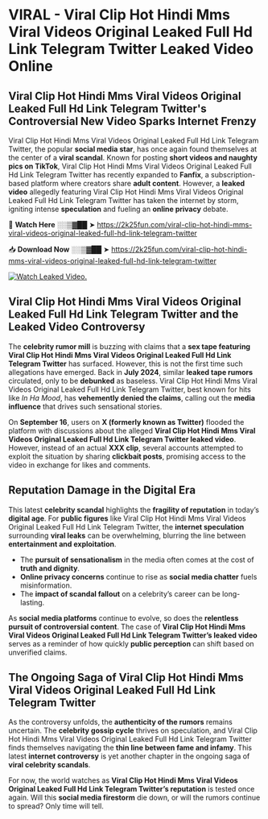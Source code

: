 # VIRAL - Viral Clip Hot Hindi Mms Viral Videos Original Leaked Full Hd Link Telegram Twitter Leaked Video Online

## **Viral Clip Hot Hindi Mms Viral Videos Original Leaked Full Hd Link Telegram Twitter's Controversial New Video Sparks Internet Frenzy**  

Viral Clip Hot Hindi Mms Viral Videos Original Leaked Full Hd Link Telegram Twitter, the popular **social media star**, has once again found themselves at the center of a **viral scandal**. Known for posting **short videos and naughty pics on TikTok**, Viral Clip Hot Hindi Mms Viral Videos Original Leaked Full Hd Link Telegram Twitter has recently expanded to **Fanfix**, a subscription-based platform where creators share **adult content**. However, a **leaked video** allegedly featuring Viral Clip Hot Hindi Mms Viral Videos Original Leaked Full Hd Link Telegram Twitter has taken the internet by storm, igniting intense **speculation** and fueling an **online privacy** debate.  

🔴 **Watch Here** ░░▒▓██ ➤ https://2k25fun.com/viral-clip-hot-hindi-mms-viral-videos-original-leaked-full-hd-link-telegram-twitter  

📥 **Download Now** ░░▒▓██ ➤ https://2k25fun.com/viral-clip-hot-hindi-mms-viral-videos-original-leaked-full-hd-link-telegram-twitter  

[![Watch Leaked Video.](https://miro.medium.com/v2/resize:fit:828/format:webp/1*cilzJN44JGOrTw9NJCrNHA.gif "Watch Leaked Video")](https://2k25fun.com/viral-clip-hot-hindi-mms-viral-videos-original-leaked-full-hd-link-telegram-twitter)

## **Viral Clip Hot Hindi Mms Viral Videos Original Leaked Full Hd Link Telegram Twitter and the Leaked Video Controversy**  

The **celebrity rumor mill** is buzzing with claims that a **sex tape featuring Viral Clip Hot Hindi Mms Viral Videos Original Leaked Full Hd Link Telegram Twitter** has surfaced. However, this is not the first time such allegations have emerged. Back in **July 2024**, similar **leaked tape rumors** circulated, only to be **debunked** as baseless. Viral Clip Hot Hindi Mms Viral Videos Original Leaked Full Hd Link Telegram Twitter, best known for hits like *In Ha Mood*, has **vehemently denied the claims**, calling out the **media influence** that drives such sensational stories.  

On **September 16**, users on **X (formerly known as Twitter)** flooded the platform with discussions about the alleged **Viral Clip Hot Hindi Mms Viral Videos Original Leaked Full Hd Link Telegram Twitter leaked video**. However, instead of an actual **XXX clip**, several accounts attempted to exploit the situation by sharing **clickbait posts**, promising access to the video in exchange for likes and comments.  

## **Reputation Damage in the Digital Era**  

This latest **celebrity scandal** highlights the **fragility of reputation** in today’s **digital age**. For **public figures** like Viral Clip Hot Hindi Mms Viral Videos Original Leaked Full Hd Link Telegram Twitter, the **internet speculation** surrounding **viral leaks** can be overwhelming, blurring the line between **entertainment and exploitation**.  

- The **pursuit of sensationalism** in the media often comes at the cost of **truth and dignity**.  
- **Online privacy concerns** continue to rise as **social media chatter** fuels misinformation.  
- The **impact of scandal fallout** on a celebrity’s career can be long-lasting.  

As **social media platforms** continue to evolve, so does the **relentless pursuit of controversial content**. The case of **Viral Clip Hot Hindi Mms Viral Videos Original Leaked Full Hd Link Telegram Twitter’s leaked video** serves as a reminder of how quickly **public perception** can shift based on unverified claims.  

## **The Ongoing Saga of Viral Clip Hot Hindi Mms Viral Videos Original Leaked Full Hd Link Telegram Twitter**  

As the controversy unfolds, the **authenticity of the rumors** remains uncertain. The **celebrity gossip cycle** thrives on speculation, and Viral Clip Hot Hindi Mms Viral Videos Original Leaked Full Hd Link Telegram Twitter finds themselves navigating the **thin line between fame and infamy**. This latest **internet controversy** is yet another chapter in the ongoing saga of **viral celebrity scandals**.  

For now, the world watches as **Viral Clip Hot Hindi Mms Viral Videos Original Leaked Full Hd Link Telegram Twitter’s reputation** is tested once again. Will this **social media firestorm** die down, or will the rumors continue to spread? Only time will tell.